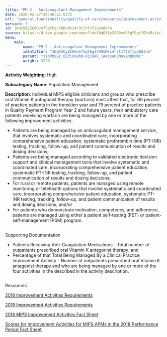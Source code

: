 ```yaml
---
title: "PM 2 - Anticoagulant Management Improvements"
date: 2020-02-27T20:48:21.027Z
url: "general-functionality/quality-of-care/measures/improvement-activities-measures/2018-improvement-activities/pm-2-anticoagulant-management-improvements.html"
version: 7
id: 1NqK56yZC60ve75qYEgsYQRuMsi4r3t1YtSfjqpQdsho
source: https://drive.google.com/open?id=1NqK56yZC60ve75qYEgsYQRuMsi4r3t1YtSfjqpQdsho
menu:
    main:
        name: "PM 2 - Anticoagulant Management Improvements"
        identifier: "1NqK56yZC60ve75qYEgsYQRuMsi4r3t1YtSfjqpQdsho"
        parent: "1YbPb92y_0ZPiXk8hR-D11GKV_1AacyaOZNnv2MQmDWI"
        weight: 3220
---
```









**Activity Weighting**: High

**Subcategory Name**: Population Management

**Description**: Individual MIPS eligible clinicians and groups who prescribe oral Vitamin K antagonist therapy (warfarin) must attest that, for 60 percent of practice patients in the transition year and 75 percent of practice patients in Quality Payment Program Year 2 and future years, their ambulatory care patients receiving warfarin are being managed by one or more of the following improvement activities:

* Patients are being managed by an anticoagulant management service, that involves systematic and coordinated care, incorporating comprehensive patient education, systematic prothrombin time (PT-INR) testing, tracking, follow-up, and patient communication of results and dosing decisions;
* Patients are being managed according to validated electronic decision support and clinical management tools that involve systematic and coordinated care, incorporating comprehensive patient education, systematic PT-INR testing, tracking, follow-up, and patient communication of results and dosing decisions;
* For rural or remote patients, patients are managed using remote monitoring or telehealth options that involve systematic and coordinated care, incorporating comprehensive patient education, systematic PT-INR testing, tracking, follow-up, and patient communication of results and dosing decisions; and/or
* For patients who demonstrate motivation, competency, and adherence, patients are managed using either a patient self-testing (PST) or patient-self-management (PSM) program.







## 

Supporting Documentation

* Patients Receiving Anti-Coagulation Medications - Total number of outpatients prescribed oral Vitamin K antagonist therapy; and 
* Percentage of that Total Being Managed By a Clinical Practice Improvement Activity - Number of outpatients prescribed oral Vitamin K antagonist therapy and who are being managed by one or more of the four activities in the described in the activity description.







## 

Resources

[2018 Improvement Activities Requirements](https://qpp.cms.gov/mips/improvement-activities?py=2018)

[2019 Improvement Activities Requirements](https://qpp.cms.gov/mips/improvement-activities?py=2019)

[2018 MIPS Improvement Activities Fact Sheet](https://qpp.cms.gov/resource/2018%20MIPS%20Improvement%20Activities%20Fact%20Sheet)

[Scores for Improvement Activities for MIPS APMs in the 2018 Performance Period Fact Sheet](https://qpp.cms.gov/resource/2018%20MIPS%20APMs%20improvement%20Activities%20scores%20fact%20sheet)

